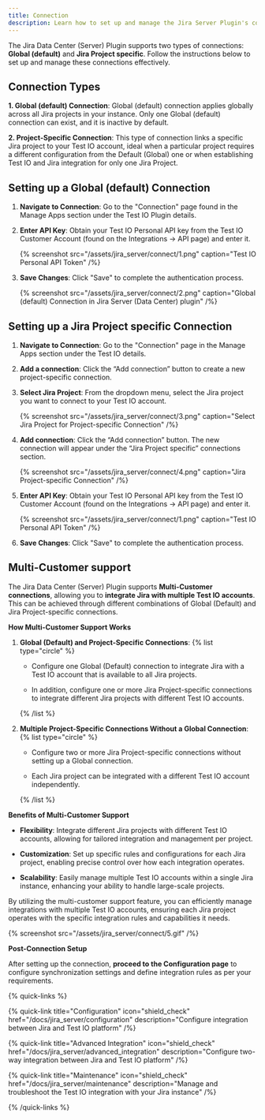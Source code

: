 ```yaml
---
title: Connection
description: Learn how to set up and manage the Jira Server Plugin's connections.
---
```


The Jira Data Center (Server) Plugin supports two types of connections: **Global (default)** and **Jira Project specific**. Follow the instructions below to set up and manage these connections effectively.

## Connection Types

**1. Global (default) Connection**: Global (default) connection applies globally across all Jira projects in your instance. Only one Global (default) connection can exist, and it is inactive by default.

**2. Project-Specific Connection**: This type of connection links a specific Jira project to your Test IO account, ideal when a particular project requires a different configuration from the Default (Global) one or when establishing Test IO and Jira integration for only one Jira Project.

## Setting up a Global (default) Connection

1. **Navigate to Connection**: Go to the "Connection" page found in the Manage Apps section under the Test IO Plugin details.

2. **Enter API Key**: Obtain your Test IO Personal API key from the Test IO Customer Account (found on the Integrations -> API page) and enter it.

   {% screenshot src="/assets/jira_server/connect/1.png" caption="Test IO Personal API Token" /%}

3. **Save Changes**: Click "Save" to complete the authentication process.

   {% screenshot src="/assets/jira_server/connect/2.png" caption="Global (default) Connection in Jira Server (Data Center) plugin" /%}

## Setting up a Jira Project specific Connection

1. **Navigate to Connection**: Go to the "Connection" page in the Manage Apps section under the Test IO details.

2. **Add a connection**: Click the “Add connection” button to create a new project-specific connection.

3. **Select Jira Project**: From the dropdown menu, select the Jira project you want to connect to your Test IO account.

   {% screenshot src="/assets/jira_server/connect/3.png" caption="Select Jira Project for Project-specific Connection" /%}

4. **Add connection**: Click the “Add connection” button. The new connection will appear under the “Jira Project specific” connections section.

   {% screenshot src="/assets/jira_server/connect/4.png" caption="Jira Project-specific Connection" /%}

5. **Enter API Key**: Obtain your Test IO Personal API key from the Test IO Customer Account (found on the Integrations -> API page) and enter it.

   {% screenshot src="/assets/jira_server/connect/1.png" caption="Test IO Personal API Token" /%}

6. **Save Changes**: Click "Save" to complete the authentication process.

## Multi-Customer support

The Jira Data Center (Server) Plugin supports **Multi-Customer connections**, allowing you to **integrate Jira with multiple Test IO accounts**. This can be achieved through different combinations of Global (Default) and Jira Project-specific connections.

**How Multi-Customer Support Works**

1. **Global (Default) and Project-Specific Connections**:
   {% list type="circle" %}

   - Configure one Global (Default) connection to integrate Jira with a Test IO account that is available to all Jira projects.

   - In addition, configure one or more Jira Project-specific connections to integrate different Jira projects with different Test IO accounts.

   {% /list %}

2. **Multiple Project-Specific Connections Without a Global Connection**:
   {% list type="circle" %}

   - Configure two or more Jira Project-specific connections without setting up a Global connection.

   - Each Jira project can be integrated with a different Test IO account independently.

   {% /list %}

**Benefits of Multi-Customer Support**

- **Flexibility**: Integrate different Jira projects with different Test IO accounts, allowing for tailored integration and management per project.

- **Customization**: Set up specific rules and configurations for each Jira project, enabling precise control over how each integration operates.

- **Scalability**: Easily manage multiple Test IO accounts within a single Jira instance, enhancing your ability to handle large-scale projects.

By utilizing the multi-customer support feature, you can efficiently manage integrations with multiple Test IO accounts, ensuring each Jira project operates with the specific integration rules and capabilities it needs.

{% screenshot src="/assets/jira_server/connect/5.gif" /%}

**Post-Connection Setup**

After setting up the connection, **proceed to the Configuration page** to configure synchronization settings and define integration rules as per your requirements.

{% quick-links %}

{% quick-link title="Configuration" icon="shield_check"
href="/docs/jira_server/configuration"
description="Configure integration between Jira and Test IO platform" /%}

{% quick-link title="Advanced Integration" icon="shield_check"
href="/docs/jira_server/advanced_integration"
description="Configure two-way integration between Jira аnd Test IO platform" /%}

{% quick-link title="Maintenance" icon="shield_check"
href="/docs/jira_server/maintenance"
description="Мanage and troubleshoot the Test IO integration with your Jira instance" /%}

{% /quick-links %}
